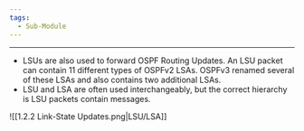 ```yaml
---
tags:
  - Sub-Module
---
```


---
- LSUs are also used to forward OSPF Routing Updates.
  An LSU packet can contain 11 different types of OSPFv2 LSAs.
  OSPFv3 renamed several of these LSAs and also contains two additional LSAs.
- LSU and LSA are often used interchangeably, but the correct hierarchy is LSU packets contain messages.

![[1.2.2 Link-State Updates.png|LSU/LSA]]